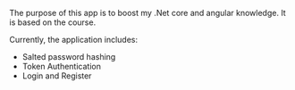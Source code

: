 The purpose of this app is to boost my .Net core and angular knowledge. It is based on the course.

Currently, the application includes:

- Salted password hashing
- Token Authentication
- Login and Register
